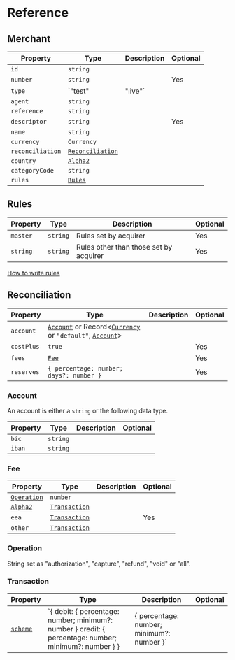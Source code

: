 # Reference

## Merchant

| Property         | Type                                        | Description | Optional |
|------------------|---------------------------------------------|-------------|----------|
| `id`             | `string`                                    |             |          |
| `number`         | `string`                                    |             | Yes      |
| `type`           | `"test" | "live"`                           |             |          |
| `agent`          | `string`                                    |             |          |
| `reference`      | `string`                                    |             |          |
| `descriptor`     | `string`                                    |             | Yes      |
| `name`           | `string`                                    |             |          |
| `currency`       | `Currency`                                  |             |          |
| `reconciliation` | [`Reconciliation`](#reconciliation)         |             |          |
| `country`        | [`Alpha2`](../common/reference.html#alpha2) |             |          |
| `categoryCode`   | `string`                                    |             |          |
| `rules`          | [`Rules`](./rules)                          |             |          |


## Rules

| Property | Type     | Description                            | Optional |
|----------|----------|----------------------------------------|----------|
| `master` | `string` | Rules set by acquirer                  | Yes      |
| `string` | `string` | Rules other than those set by acquirer | Yes      |

[How to write rules](./rules.html#how-to-write-rules)

## Reconciliation

| Property   | Type                                                                                                                   | Description | Optional |
|------------|------------------------------------------------------------------------------------------------------------------------|-------------|----------|
| `account`  | [`Account`](#account) or Record<[`Currency`](../common/reference.html#currency) or `"default"`, [`Account`](#account)> |             |          |
| `costPlus` | `true`                                                                                                                 |             | Yes      |
| `fees`     | [`Fee`](#fee )                                                                                                         |             | Yes      |
| `reserves` | `{ percentage: number; days?: number }`                                                                                |             | Yes      |

### Account

An account is either a `string` or the following data type.

| Property | Type     | Description | Optional |
|----------|----------|-------------|----------|
| `bic`    | `string` |             |          |
| `iban`   | `string` |             |          |

### Fee 

| Property                                    | Type                          | Description | Optional |
|---------------------------------------------|-------------------------------|-------------|----------|
| [`Operation`](#operation)                   | `number`                      |             |          |
| [`Alpha2`](../common/reference.html#alpha2) | [`Transaction`](#transaction) |             |          |
| `eea`                                       | [`Transaction`](#transaction) |             | Yes      |
| `other`                                     | [`Transaction`](#transaction) |             |          |

### Operation
String set as "authorization", "capture", "refund", "void" or "all".



### Transaction

| Property                                    | Type                                                                                                                                              | Description | Optional |
|---------------------------------------------|---------------------------------------------------------------------------------------------------------------------------------------------------|-------------|----------|
| [`scheme`](../common/reference.html#scheme) | `{ debit: { percentage: number; minimum?: number } credit: { percentage: number; minimum?: number } } | { percentage: number; minimum?: number }` |             |          |
